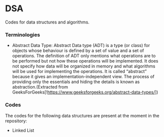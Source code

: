 # DSA
Codes for data structures and algorithms.

### Terminologies
* Abstract Data Type: Abstract Data type (ADT) is a type (or class) for objects whose behaviour is defined by a set of value and a set of operations. The definition of ADT only mentions what operations are to be performed but not how these operations will be implemented. It does not specify how data will be organized in memory and what algorithms will be used for implementing the operations. It is called “abstract” because it gives an implementation-independent view. The process of providing only the essentials and hiding the details is known as abstraction.(Extracted from GeeksForGeeks[!https://www.geeksforgeeks.org/abstract-data-types/])

### Codes
The codes for the following data structures are present at the moment in the repository:
* Linked List
